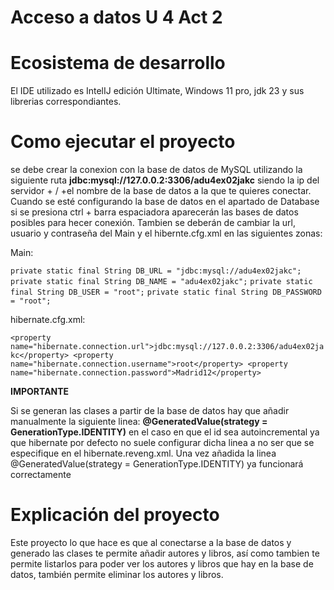 # Acceso a datos U 4 Act 2

# Ecosistema de desarrollo

El IDE utilizado es IntelIJ edición Ultimate, Windows 11 pro, jdk 23 y sus librerias correspondiantes.

# Como ejecutar el proyecto

se debe crear la conexion con la base de datos de MySQL utilizando la siguiente ruta **jdbc:mysql://127.0.0.2:3306/adu4ex02jakc** siendo la ip del servidor + / +el nombre de la base de datos a la que te quieres conectar. Cuando se esté configurando la base de datos en el apartado de Database si se presiona ctrl + barra espaciadora aparecerán las bases de datos posibles para hecer conexión. Tambien se deberán de cambiar la url, usuario y contraseña del Main y el hibernte.cfg.xml en las siguientes zonas:

Main:

`private static final String DB_URL = "jdbc:mysql://adu4ex02jakc";`
`private static final String DB_NAME = "adu4ex02jakc";`
`private static final String DB_USER = "root";`
`private static final String DB_PASSWORD = "root";`

hibernate.cfg.xml:

`<property name="hibernate.connection.url">jdbc:mysql://127.0.0.2:3306/adu4ex02jakc</property>
<property name="hibernate.connection.username">root</property>
<property name="hibernate.connection.password">Madrid12</property>`

**IMPORTANTE**

Si se generan las clases a partir de la base de datos hay que añadir manualmente la siguiente linea: **@GeneratedValue(strategy = GenerationType.IDENTITY)** en el caso en que el id sea autoincremental ya que hibernate por defecto no suele configurar dicha linea a no ser que se especifique en el hibernate.reveng.xml. Una vez añadida la linea @GeneratedValue(strategy = GenerationType.IDENTITY) ya funcionará correctamente

# Explicación del proyecto

Este proyecto lo que hace es que al conectarse a la base de datos y generado las clases te permite añadir autores y libros, así como tambien te permite listarlos para poder ver los autores y libros que hay en la base de datos, también permite eliminar los autores y libros.
